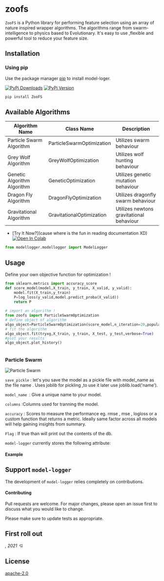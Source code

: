 # zoofs


``ZooFS`` is a Python library for performing feature selection using an array of nature inspired wrapper algorithms. The algorithms range from swarm-intelligence to physics based to Evolutionary. 
It's easy to use ,flexible and powerful tool to reduce your feature size.  

## Installation

### Using pip

Use the package manager [pip](https://pip.pypa.io/en/stable/) to install model-loger.

[![PyPi Downloads]()]()
[![PyPi Version]()]()

```bash
pip install ZooFS
```

## Available Algorithms 
| Algorithm Name | Class Name | Description |
|----------|-------------|-------------|
|  Particle Swarm Algorithm  | ParticleSwarmOptimization | Utilizes swarm behaviour |
| Grey Wolf Algorithm | GreyWolfOptimization | Utilizes wolf hunting behaviour |
| Genetic Algorithm Algorithm | GeneticOptimization | Utilizes genetic mutation behaviour |
| Dragon Fly Algorithm | DragonFlyOptimization | Utilizes dragonfly swarm behaviour |
| Gravitational Algorithm | GravitationalOptimization | Utilizes newtons gravitational behaviour |

* [Try It Now?](cause where is the fun in reading documentation XD) [![Open In Colab](https://camo.githubusercontent.com/52feade06f2fecbf006889a904d221e6a730c194/68747470733a2f2f636f6c61622e72657365617263682e676f6f676c652e636f6d2f6173736574732f636f6c61622d62616467652e737667)]() 

```python
from modellogger.modellogger import ModelLogger
```
## Usage
Define your own objective function for optimization !
```python
from sklearn.metrics import accuracy_score
def score_model(model,X_train, y_train, X_valid, y_valid):      
    model.fit(X_train,y_train)  
    P=log_loss(y_valid,model.predict_proba(X_valid))
    return P
    
# import an algorithm !  
from zoofs import ParticleSwarmOptimization
# define object of algorithm
algo_object=ParticleSwarmOptimization(score_model,n_iteration=20,population_size=20,minimize=True) 
# fit the algorithm
algo_object.fit(tryxg,X_train, y_train, X_test, y_test,verbose=True)
#plot your results
algo_object.plot_history()
   
```

### Particle Swarm
![Particle Swarm](https://media.giphy.com/media/tBRQNyh6fKBpSy2oif/giphy.gif)

``save_pickle`` : let's you save the model as a pickle file with model_name as the
file name . Uses joblib for pickling ,to use it later use joblib.load('name').

``model_name ``: Give a unique name to your model.

``columns`` :Columns used for tranning the model.

``accuracy`` : Scores to measure the performance eg. rmse , mse , logloss or a custom function that returns a metric.
           Ideally same factor across all models will help gaining insights from summary.

``Flag`` : If true than will print out the contents of the db.   

`model-logger` currently stores the following attribute:


#### Example


## Support `model-logger`

The development of ``model-logger`` relies completely on contributions.

#### Contributing
Pull requests are welcome. For major changes, please open an issue first to discuss what you would like to change.

Please make sure to update tests as appropriate.

## First roll out 
*, 2021 💘*

## License
[apache-2.0](https://choosealicense.com/licenses/apache-2.0/)
